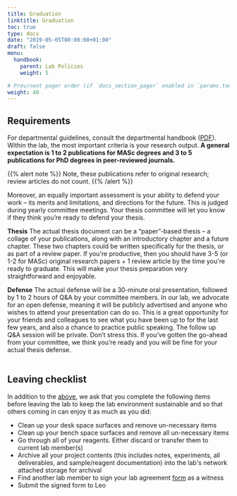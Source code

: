 ```yaml
---
title: Graduation
linktitle: Graduation
toc: true
type: docs
date: "2019-05-05T00:00:00+01:00"
draft: false
menu:
  handbook:
    parent: Lab Policies
    weight: 5

# Prev/next pager order (if `docs_section_pager` enabled in `params.toml`)
weight: 40
---
```

<a name="requirements"></a>

## Requirements

For departmental guidelines, consult the departmental handbook ([PDF](https://ibbme.utoronto.ca/wp-content/uploads/Current_Students/2018-19-Graduate-Handbook.pdf)). Within the lab, the most important criteria is your research output. **A general expectation is 1 to 2 publications for MASc degrees and 3 to 5 publications for PhD degrees in peer-reviewed journals.**

{{% alert note %}}
Note, these publications refer to original research; review articles do not count. 
{{% /alert %}}

Moreover, an equally important assessment is your ability to defend your work – its merits and limitations, and directions for the future. This is judged during yearly committee meetings. Your thesis committee will let you know if they think you’re ready to defend your thesis.

**Thesis** The actual thesis document can be a “paper”-based thesis – a collage of your publications, along with an introductory chapter and a future chapter. These two chapters could be written specifically for the thesis, or as part of a review paper. If you're productive, then you should have 3-5 (or 1-2 for MASc) original research papers + 1 review article by the time you're ready to graduate. This will make your thesis preparation very straightforward and enjoyable.

**Defense** The actual defense will be a 30-minute oral presentation, followed by 1 to 2 hours of Q&A by your committee members. In our lab, we advocate for an open defense, meaning it will be publicly advertised and anyone who wishes to attend your presentation can do so. This is a great opportunity for your friends and colleagues to see what you have been up to for the last few years, and also a chance to practice public speaking. The follow up Q&A session will be private. Don’t stress this. If you’ve gotten the go-ahead from your committee, we think you’re ready and you will be fine for your actual thesis defense.<br><br>


## Leaving checklist

In addition to the [above](#requirements), we ask that you complete the following items before leaving the lab to keep the lab environment sustainable and so that others coming in can enjoy it as much as you did:

* Clean up your desk space surfaces and remove un-necessary items
* Clean up your bench space surfaces and remove all un-necessary items
* Go through all of your reagents. Either discard or transfer them to current lab member(s)
* Archive all your project contents (this includes notes, experiments, all deliverables, and sample/reagent documentation) into the lab's network attached storage for archival
* Find another lab member to sign your lab agreement [form](/) as a witness
* Submit the signed form to Leo
